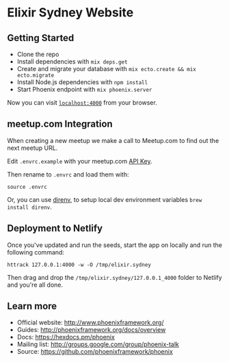 # Elixir Sydney Website

## Getting Started

  * Clone the repo
  * Install dependencies with `mix deps.get`
  * Create and migrate your database with `mix ecto.create && mix ecto.migrate`
  * Install Node.js dependencies with `npm install`
  * Start Phoenix endpoint with `mix phoenix.server`

Now you can visit [`localhost:4000`](http://localhost:4000) from your browser.

## meetup.com Integration

When creating a new meetup we make a call to Meetup.com to find out the next meetup URL.

Edit `.envrc.example` with your meetup.com [API Key](https://secure.meetup.com/meetup_api/key/).

Then rename to `.envrc` and load them with:

    source .envrc

Or, you can use [direnv](https://direnv.net/), to setup local dev environment variables `brew install direnv`.

## Deployment to Netlify

Once you've updated and run the seeds, start the app on locally and run the following command:

	httrack 127.0.0.1:4000 -w -O /tmp/elixir.sydney

Then drag and drop the `/tmp/elixir.sydney/127.0.0.1_4000` folder to Netlify and you're all done.

## Learn more

  * Official website: http://www.phoenixframework.org/
  * Guides: http://phoenixframework.org/docs/overview
  * Docs: https://hexdocs.pm/phoenix
  * Mailing list: http://groups.google.com/group/phoenix-talk
  * Source: https://github.com/phoenixframework/phoenix
